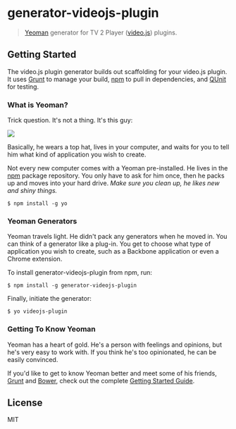# generator-videojs-plugin

> [Yeoman](http://yeoman.io) generator for TV 2 Player ([video.js](http://www.videojs.com/)) plugins.


## Getting Started

The video.js plugin generator builds out scaffolding for your video.js plugin.
It uses [Grunt](http://gruntjs.com/) to manage your build, [npm](https://www.npmjs.org/) to pull in dependencies, and [QUnit](http://qunitjs.com/) for testing.

### What is Yeoman?

Trick question. It's not a thing. It's this guy:

![](http://i.imgur.com/JHaAlBJ.png)

Basically, he wears a top hat, lives in your computer, and waits for you to tell him what kind of application you wish to create.

Not every new computer comes with a Yeoman pre-installed. He lives in the [npm](https://npmjs.org) package repository. You only have to ask for him once, then he packs up and moves into your hard drive. *Make sure you clean up, he likes new and shiny things.*

```
$ npm install -g yo
```

### Yeoman Generators

Yeoman travels light. He didn't pack any generators when he moved in. You can think of a generator like a plug-in. You get to choose what type of application you wish to create, such as a Backbone application or even a Chrome extension.

To install generator-videojs-plugin from npm, run:

```
$ npm install -g generator-videojs-plugin
```

Finally, initiate the generator:

```
$ yo videojs-plugin
```

### Getting To Know Yeoman

Yeoman has a heart of gold. He's a person with feelings and opinions, but he's very easy to work with. If you think he's too opinionated, he can be easily convinced.

If you'd like to get to know Yeoman better and meet some of his friends, [Grunt](http://gruntjs.com) and [Bower](http://bower.io), check out the complete [Getting Started Guide](https://github.com/yeoman/yeoman/wiki/Getting-Started).


## License

MIT
